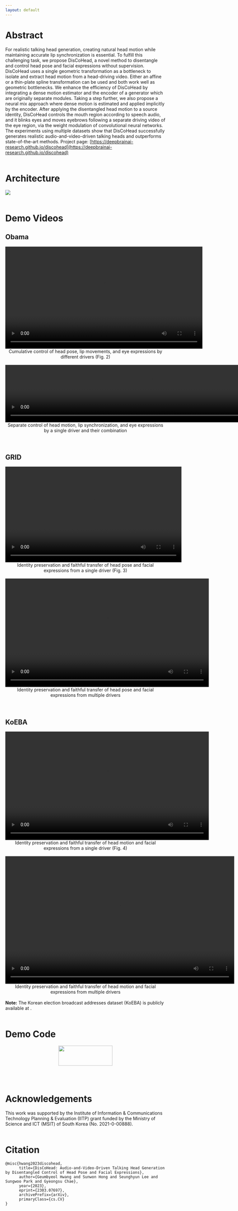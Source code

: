 ```yaml
---
layout: default
---
```

# Abstract

For realistic talking head generation, creating natural head motion while maintaining accurate lip synchronization is essential. To fulfill this challenging task, we propose DisCoHead, a novel method to disentangle and control head pose and facial expressions without supervision. DisCoHead uses a single geometric transformation as a bottleneck to isolate and extract head motion from a head-driving video. Either an affine or a thin-plate spline transformation can be used and both work well as geometric bottlenecks. We enhance the efficiency of DisCoHead by integrating a dense motion estimator and the encoder of a generator which are originally separate modules. Taking a step further, we also propose a neural mix approach where dense motion is estimated and applied implicitly by the encoder. After applying the disentangled head motion to a source identity, DisCoHead controls the mouth region according to speech audio, and it blinks eyes and moves eyebrows following a separate driving video of the eye region, via the weight modulation of convolutional neural networks. The experiments using multiple datasets show that DisCoHead successfully generates realistic audio-and-video-driven talking heads and outperforms state-of-the-art methods. Project page: [https://deepbrainai-research.github.io/discohead](https://deepbrainai-research.github.io/discohead)
<br><br>

# Architecture
<img src="./assets/images/figures-architecture2.png">
<br><br>

# Demo Videos

## Obama 

<center>
    <!-- <iframe width="640" height="360" src="assets/videos/SampleVideo_1280x720_1mb.mp4" frameborder="0"> </iframe><br> -->
    <video controls preload="auto" width="620" height="320">
        <source src="assets/demos/obama_demo1.mp4" type="video/mp4">
    </video>
    <br>
    Cumulative control of head pose, lip movements, and eye expressions by different drivers (Fig. 2)
</center>
<!-- Fig.2. from original paper. It visualizes disentangled control of head pose, lip movements and eye expressions on the Obama dataset. Head pose, lip movements, eye expressions are sequentially added to source image each following different driving video. Detailed expressions such as blinking eyes and raising eyebrows are elegantly transferred to the source image. -->
<br>

<center>
    <!-- <iframe width="640" height="360" src="assets/videos/SampleVideo_1280x720_1mb.mp4" frameborder="0"> </iframe><br> -->
    <video controls preload="auto" width="920" height="180">
        <source src="assets/demos/obama_demo2.mp4" type="video/mp4">
    </video>
    <br>
    Separate control of head motion, lip synchronization, and eye expressions by a single driver and their combination
</center>
<!-- Demo video from Obama dataset. DiscoHead can control specific components of source image to make it follow driving video. In the above eyes only driving video, eye expressions, eyebrows, and even wrinkles of forehead are correctly transferred to source image. This video shows DiscoHead’s ability to control single components among head pose, lip movements, and eye expressions while other components fixed. -->
<br>
<br>

## GRID 

<center>
    <!-- <iframe width="640" height="360" src="assets/videos/SampleVideo_1280x720_1mb.mp4" frameborder="0"> </iframe><br> -->
    <video controls preload="auto" width="554" height="300">
        <source src="assets/demos/grid_demo1.mp4" type="video/mp4">
    </video>
    <br>
    Identity preservation and faithful transfer of head pose and facial expressions from a single driver (Fig. 3)
</center>
<!-- Fig.3. from original paper. Qualitative results on the GRID dataset.  Driver's lip movements, eye expressions are correctly transferred to source image while preserving source identity's original characteristics(eyes & lips appearance and motions, degree to close one's eyes and lips, positions of wrinkles and beards, direction of eye gaze,  location of eyebrows, etc.). This video shows DiscoHead's ability to maintain source identity's characteristics in highly detailed manner. -->
<br>

<center>
    <!-- <iframe width="640" height="360" src="assets/videos/SampleVideo_1280x720_1mb.mp4" frameborder="0"> </iframe><br> -->
    <video controls preload="auto" width="640" height="340">
        <source src="assets/demos/grid_demo2.mp4" type="video/mp4">
    </video>
    <br>
    Identity preservation and faithful transfer of head pose and facial expressions from multiple drivers
</center>
<!-- Demo video from GRID dataset. Head motion, eyes expressions, lip movements from different identity are accurately transferred to source image. DiscoHead can drive head motion, eyes expressions, lip movements from different identity, regardless of driver's sex, appearance(glasses, skin color, hair length) or voice tone. -->
<br>
<br>

## KoEBA 

<center>
    <!-- <iframe width="640" height="360" src="assets/videos/SampleVideo_1280x720_1mb.mp4" frameborder="0"> </iframe><br> -->
    <video controls preload="auto" width="640" height="340">
        <source src="assets/demos/koeba_demo1.mp4" type="video/mp4">
    </video>
    <br>
    Identity preservation and faithful transfer of head motion and facial expressions from a single driver (Fig. 4)
</center> 
<!-- Fig.4. from original paper. Qualitative results on the KoEBA dataset. Driving video’s head motion, lip movements, and eye expressions are elegantly transferred to source images from different videos. Concretely, eyes getting smaller and wider magically drive source image. -->
<br>

<center>
    <video controls preload="auto" width="720" height="400">
        <source src="assets/demos/koeba_demo2.mp4" type="video/mp4">
    </video>
    <br>
    Identity preservation and faithful transfer of head motion and facial expressions from multiple drivers
</center> 
<!-- Demo video from KoEBA dataset. This video shows DiscoHead's ability to arbitrarily control head pose, lip movements, eye expressions of source image to follow driving videos of different identities. Regardless of different characteristics of arbitrary identity, DiscoHead succintly extracts appropriate information from driving videos and use these identity-agnostic representation to transfer it into source image while preserving source image's detailed characteristics -->
<br>
<b>Note:</b> The Korean election broadcast addresses dataset (KoEBA) is publicly available at <https://github.com/deepbrainai-research/koeba>.
<br>
<br>

# Demo Code 

<center>
    <figure>
        <a href="https://github.com/deepbrainai-research/discohead">
            <img src="assets/images/github.png" width="170.45" height="63.18">
        </a>
    </figure>
    <!-- <a href="https://github.com/deepbrainai-research/discohead">Code</a> -->
</center>
<br><br>


# Acknowledgements

This work was supported by the Institute of Information & Communications Technology Planning & Evaluation (IITP) grant funded by the Ministry of Science and ICT (MSIT) of South Korea (No. 2021-0-00888).
<br><br>



# Citation
```
@misc{hwang2023discohead,
      title={DisCoHead: Audio-and-Video-Driven Talking Head Generation by Disentangled Control of Head Pose and Facial Expressions},
      author={Geumbyeol Hwang and Sunwon Hong and Seunghyun Lee and Sungwoo Park and Gyeongsu Chae},
      year={2023},
      eprint={2303.07697},
      archivePrefix={arXiv},
      primaryClass={cs.CV}
}
```